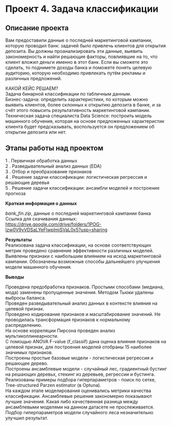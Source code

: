 # Проект 4. Задача классификации

## Описание проекта
Вам предоставили данные о последней маркетинговой кампании, которую проводил банк: задачей было привлечь клиентов для открытия депозита. Вы должны проанализировать эти данные, выявить закономерность и найти решающие факторы, повлиявшие на то, что клиент вложил деньги именно в этот банк. Если вы сможете это сделать, то поднимете доходы банка и поможете понять целевую аудиторию, которую необходимо привлекать путём рекламы и различных предложений.

КАКОЙ КЕЙС РЕШАЕМ?  
Задача бинарной классификации по табличным данным.  
Бизнес-задача: определить характеристики, по которым можно выявить клиентов, более склонных к открытию депозита в банке, и за счёт этого повысить результативность маркетинговой кампании.  
Техническая задача специалиста Data Science: построить модель машинного обучения, которая на основе предложенных характеристик клиента будет предсказывать, воспользуется он предложением об открытии депозита или нет.

## Этапы работы над проектом

1 . Первичная обработка данных  
2 . Разведывательный анализ данных (EDA)  
3 . Отбор и преобразование признаков  
4 . Решение задачи классификации: логистическая регрессия и решающие деревья  
5 . Решение задачи классификации: ансамбли моделей и построение прогноза


**Краткая информация о данных**  

*bank_fin.zip*, данные о последней маркетинговой кампании банка  
Ссылка для скачивания данных:  
https://drive.google.com/drive/folders/1POG-Izw0V9yVDSaLYeFlwplmiSVaL0x5?usp=sharing


**Результаты**  
Реализована задача классификации, на основе соответствующих метрик проведено сравнение эффективности различных моделей. Выявлены признаки с наибольшим влиянием на исход маркетинговой кампании. Обозначены возможные способы дальнейшего улучшения модели машинного обучения.

**Выводы**  

Проведена предобработка признаков. Простыми способами (медиана, мода) заменены пропущенные значения. Методом Тьюки удалены выбросы баланса.  
Проведен разведывательный анализ данных в контексте влияния на целевой признак.  
Проведено кодирование признаков и масштабирование значений. Не проводилась трансформация признаков к нормальному распределению.  
На основе корреляции Пирсона проведен анализ мультиколлинеарности.   
С помощью ANOVA F-value (f_classif) дана оценка влияния признаков на целевой признак, для построения моделей отобраны 15 наиболее значимых признаков.  
Построены простые базовые модели - логистическая регрессия и решающее дерево.  
Построены ансамблевые модели - случайный лес, градиентный бустинг на решающих деревьх, стекинг из деревьев, регрессии и бустинга.  
Реализованы примеры подбора гиперпараметров - поиск по сетке, Tree-structured Parzen estimator (в Optuna).  
На каждом этапе моделирования оценивались метрики качества классификации. Ансамблевые решения закономерно показывают лучшие значения. Какая либо качественная разница между ансамблевыми моделями на данном датасете не прослеживается. Подбор гиперпараметров модели случайного леса незначительно улучшил результат. 